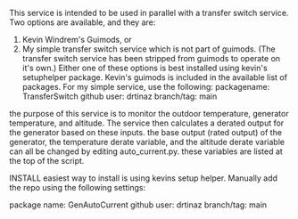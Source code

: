 This service is intended to be used in parallel with a transfer switch service. Two options are available, and they are:
1. Kevin Windrem's Guimods, or
2. My simple transfer switch service which is not part of guimods. (The transfer switch service has been stripped from guimods to operate on it's own.)
   Either one of these options is best installed using kevin's setuphelper package. Kevin's guimods is included in the available list of packages.
   For my simple service, use the following:
       packagename: TransferSwitch
       github user: drtinaz
       branch/tag: main
   
the purpose of this service is to monitor the outdoor temperature, generator temperature, and altitude. The service then calculates a derated output for the generator based on these inputs. the base output (rated output) of the generator, the temperature derate variable, and the altitude derate variable can all be changed by editing auto_current.py. these variables are listed at the top of the script.

INSTALL
easiest way to install is using kevins setup helper. Manually add the repo using the following settings:

package name: GenAutoCurrent
github user: drtinaz
branch/tag: main
